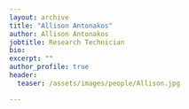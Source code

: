 ```yaml
---
layout: archive
title: "Allison Antonakos"
author: Allison Antonakos
jobtitle: Research Technician
bio:
excerpt: ""
author_profile: true
header:
  teaser: /assets/images/people/Allison.jpg

---
```

